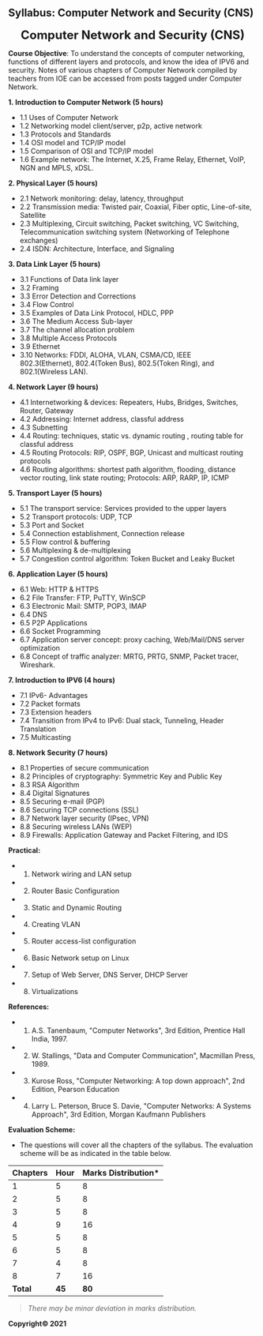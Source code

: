 ## Syllabus: Computer Network and Security (CNS)

<p align="center"> <font size="+2"><strong>Computer Network and Security (CNS) </strong></font></p>

**Course Objective**: To understand the concepts of computer networking, functions of different layers and protocols, and know the idea of IPV6 and security. Notes of various chapters of Computer Network compiled by teachers from IOE can be accessed from posts tagged under Computer Network.

**1. Introduction to Computer Network (5 hours)**
  * 1.1 Uses of Computer Network
  * 1.2 Networking model client/server, p2p, active network
  * 1.3 Protocols and Standards
  * 1.4 OSI model and TCP/IP model
  * 1.5 Comparison of OSI and TCP/IP model
  * 1.6 Example network: The Internet, X.25, Frame Relay, Ethernet, VoIP, NGN and MPLS, xDSL.

**2. Physical Layer (5 hours)**
  * 2.1 Network monitoring: delay, latency, throughput
  * 2.2 Transmission media: Twisted pair, Coaxial, Fiber optic, Line-of-site, Satellite
  * 2.3 Multiplexing, Circuit switching, Packet switching, VC Switching, Telecommunication switching system (Networking of Telephone exchanges)
  * 2.4 ISDN: Architecture, Interface, and Signaling

**3. Data Link Layer (5 hours)**
  * 3.1 Functions of Data link layer
  * 3.2 Framing
  * 3.3 Error Detection and Corrections
  * 3.4 Flow Control
  * 3.5 Examples of Data Link Protocol, HDLC, PPP
  * 3.6 The Medium Access Sub-layer
  * 3.7 The channel allocation problem
  * 3.8 Multiple Access Protocols
  * 3.9 Ethernet
  * 3.10 Networks: FDDI, ALOHA, VLAN, CSMA/CD, IEEE 802.3(Ethernet), 802.4(Token Bus), 802.5(Token Ring), and 802.1(Wireless LAN).

**4. Network Layer (9 hours)**
  * 4.1 Internetworking &amp; devices: Repeaters, Hubs, Bridges, Switches, Router, Gateway
  * 4.2 Addressing: Internet address, classful address
  * 4.3 Subnetting
  * 4.4 Routing: techniques, static vs. dynamic routing , routing table for classful address
  * 4.5 Routing Protocols: RIP, OSPF, BGP, Unicast and multicast routing protocols
  * 4.6 Routing algorithms: shortest path algorithm, flooding, distance vector routing, link state routing; Protocols: ARP, RARP, IP, ICMP

**5. Transport Layer (5 hours)**
  * 5.1 The transport service: Services provided to the upper layers
  * 5.2 Transport protocols: UDP, TCP
  * 5.3 Port and Socket
  * 5.4 Connection establishment, Connection release
  * 5.5 Flow control &amp; buffering
  * 5.6 Multiplexing &amp; de-multiplexing
  * 5.7 Congestion control algorithm: Token Bucket and Leaky Bucket

**6. Application Layer (5 hours)**
  * 6.1 Web: HTTP &amp; HTTPS
  * 6.2 File Transfer: FTP, PuTTY, WinSCP
  * 6.3 Electronic Mail: SMTP, POP3, IMAP
  * 6.4 DNS
  * 6.5 P2P Applications
  * 6.6 Socket Programming
  * 6.7 Application server concept: proxy caching, Web/Mail/DNS server optimization
  * 6.8 Concept of traffic analyzer: MRTG, PRTG, SNMP, Packet tracer, Wireshark.

**7. Introduction to IPV6 (4 hours)**
  * 7.1 IPv6- Advantages
  * 7.2 Packet formats
  * 7.3 Extension headers
  * 7.4 Transition from IPv4 to IPv6: Dual stack, Tunneling, Header Translation
  * 7.5 Multicasting

**8. Network Security (7 hours)**
  * 8.1 Properties of secure communication
  * 8.2 Principles of cryptography: Symmetric Key and Public Key
  * 8.3 RSA Algorithm
  * 8.4 Digital Signatures
  * 8.5 Securing e-mail (PGP)
  * 8.6 Securing TCP connections (SSL)
  * 8.7 Network layer security (IPsec, VPN)
  * 8.8 Securing wireless LANs (WEP)
  * 8.9 Firewalls: Application Gateway and Packet Filtering, and IDS

**Practical:**
  * 1. Network wiring and LAN setup
  * 2. Router Basic Configuration
  * 3. Static and Dynamic Routing
  * 4. Creating VLAN
  * 5. Router access-list configuration
  * 6. Basic Network setup on Linux
  * 7. Setup of Web Server, DNS Server, DHCP Server
  * 8. Virtualizations

**References:**
  * 1. A.S. Tanenbaum, "Computer Networks", 3rd Edition, Prentice Hall India, 1997.
  * 2. W. Stallings, "Data and Computer Communication", Macmillan Press, 1989.
  * 3. Kurose Ross, "Computer Networking: A top down approach", 2nd Edition, Pearson Education
  * 4. Larry L. Peterson, Bruce S. Davie, "Computer Networks: A Systems Approach", 3rd Edition, Morgan Kaufmann Publishers

**Evaluation Scheme:**
  * The questions will cover all the chapters of the syllabus. The evaluation scheme will be as indicated in the table below.

| Chapters | Hour | Marks Distribution* |
|---|---|---|
| 1 | 5 | 8 |
| 2 | 5 | 8 |
| 3 | 5 | 8 |
| 4 | 9 | 16 |
| 5 | 5 | 8 |
| 6 | 5 | 8 |
| 7 | 4 | 8 |
| 8 | 7 | 16 |
| **Total** | **45** | **80** |

>*There may be minor deviation in marks distribution.*

**Copyright&copy; 2021**